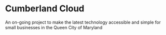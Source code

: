 # Cumberland Cloud

An on-going project to make the latest technology accessible and simple for small businesses in the Queen City of Maryland